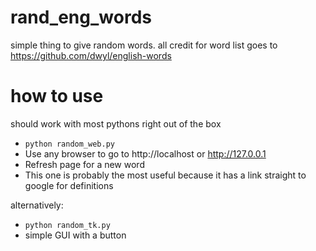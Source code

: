 # rand_eng_words
simple thing to give random words. all credit for word list goes to https://github.com/dwyl/english-words
# how to use
should work with most pythons right out of the box
 - `python random_web.py`
 - Use any browser to go to http://localhost or http://127.0.0.1
 - Refresh page for a new word
 - This one is probably the most useful because it has a link straight to google for definitions

alternatively:
 - `python random_tk.py`
 - simple GUI with a button
